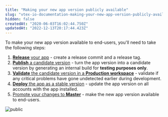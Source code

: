 ```yaml
---
title: "Making your new app version publicly available"
slug: "vtex-io-documentation-making-your-new-app-version-publicly-available"
hidden: false
createdAt: "2020-06-03T16:02:44.750Z"
updatedAt: "2022-12-13T20:17:44.423Z"
---
```


To make your new app version available to end-users, you'll need to take the following steps:

1. [**Release** your app](https://developers.vtex.com/docs/guides/vtex-io-documentation-releasing-a-new-app-version) - create a release commit and a release tag.
2. [**Publish** a candidate version](https://developers.vtex.com/docs/guides/vtex-io-documentation-publishing-an-app) - turn the app version into a candidate version by generating an internal build for **testing purposes only**.
3. [**Validate** the candidate version in a **Production workspace**](https://developers.vtex.com/docs/guides/vtex-io-documentation-publishing-an-app) - validate if any critical problems have gone undetected earlier during development.
4. [**Deploy** the app as a stable version](https://developers.vtex.com/docs/guides/vtex-io-documentation-deploying-the-app-stable-version) - update the app version on all accounts with the app installed.
5. [Promote your changes to **Master**](https://developers.vtex.com/docs/guides/vtex-io-documentation-promoting-a-workspace-to-master) - make the new app version available to end-users.

![public](https://cdn.jsdelivr.net/gh/vtexdocs/dev-portal-content@main/images/vtex-io-documentation-making-your-new-app-version-publicly-available-0.png)
